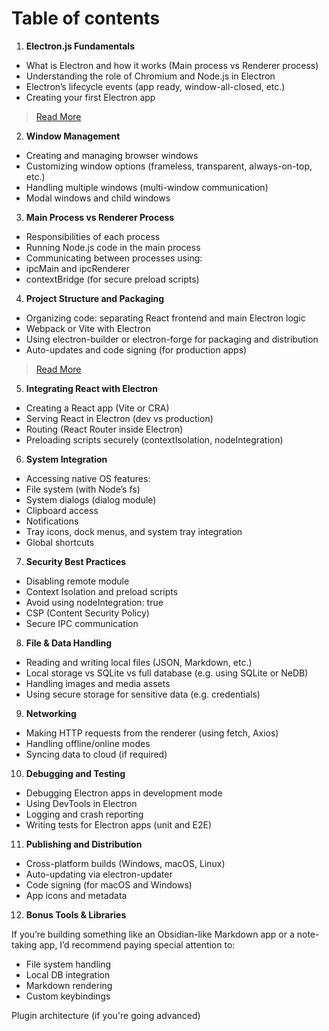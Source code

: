 # Table of contents

1. **Electron.js Fundamentals**

- What is Electron and how it works (Main process vs Renderer process)
- Understanding the role of Chromium and Node.js in Electron
- Electron’s lifecycle events (app ready, window-all-closed, etc.)
- Creating your first Electron app

> [Read More](./electron-fundamentals.md)

2. **Window Management**

- Creating and managing browser windows
- Customizing window options (frameless, transparent, always-on-top, etc.)
- Handling multiple windows (multi-window communication)
- Modal windows and child windows

3. **Main Process vs Renderer Process**

- Responsibilities of each process
- Running Node.js code in the main process
- Communicating between processes using:
- ipcMain and ipcRenderer
- contextBridge (for secure preload scripts)

4. **Project Structure and Packaging**

- Organizing code: separating React frontend and main Electron logic
- Webpack or Vite with Electron
- Using electron-builder or electron-forge for packaging and distribution
- Auto-updates and code signing (for production apps)

> [Read More](./project-structure-and-packing.md)

5. **Integrating React with Electron**

- Creating a React app (Vite or CRA)
- Serving React in Electron (dev vs production)
- Routing (React Router inside Electron)
- Preloading scripts securely (contextIsolation, nodeIntegration)

6. **System Integration**

- Accessing native OS features:
- File system (with Node’s fs)
- System dialogs (dialog module)
- Clipboard access
- Notifications
- Tray icons, dock menus, and system tray integration
- Global shortcuts

7. **Security Best Practices**

- Disabling remote module
- Context Isolation and preload scripts
- Avoid using nodeIntegration: true
- CSP (Content Security Policy)
- Secure IPC communication

8. **File & Data Handling**

- Reading and writing local files (JSON, Markdown, etc.)
- Local storage vs SQLite vs full database (e.g. using SQLite or NeDB)
- Handling images and media assets
- Using secure storage for sensitive data (e.g. credentials)

9. **Networking**

- Making HTTP requests from the renderer (using fetch, Axios)
- Handling offline/online modes
- Syncing data to cloud (if required)

10. **Debugging and Testing**

- Debugging Electron apps in development mode
- Using DevTools in Electron
- Logging and crash reporting
- Writing tests for Electron apps (unit and E2E)

11. **Publishing and Distribution**

- Cross-platform builds (Windows, macOS, Linux)
- Auto-updating via electron-updater
- Code signing (for macOS and Windows)
- App icons and metadata

12. **Bonus Tools & Libraries**

If you’re building something like an Obsidian-like Markdown app or a note-taking app, I’d recommend paying special attention to:

- File system handling
- Local DB integration
- Markdown rendering
- Custom keybindings

Plugin architecture (if you're going advanced)
